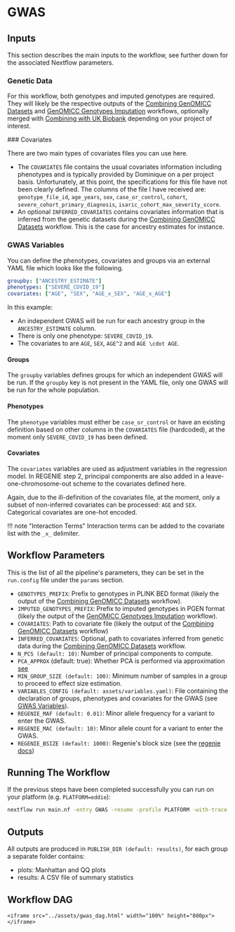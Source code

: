 # GWAS


## Inputs

This section describes the main inputs to the workflow, see further down for the associated Nextflow parameters.

### Genetic Data

For this workflow, both genotypes and imputed genotypes are required. They will likely be the respective outputs of the [Combining GenOMICC Datasets](@ref) and [GenOMICC Genotypes Imputation](@ref) workflows, optionally merged with [Combining with UK Biobank](@ref) depending on your project of interest.

### Covariates

There are two main types of covariates files you can use here. 

- The `COVARIATES` file contains the usual covariates information including phenotypes and is typically provided by Dominique on a per project basis. Unfortunately, at this point, the specifications for this file have not been clearly defined. The columns of the file I have received are: `genotype_file_id`, `age_years`, `sex`, `case_or_control`, `cohort`, `severe_cohort_primary_diagnosis`, `isaric_cohort_max_severity_score`.
- An optional `INFERRED_COVARIATES` contains covariates information that is inferred from the genetic datasets during the [Combining GenOMICC Datasets](@ref) workflow. This is the case for ancestry estimates for instance.

### GWAS Variables

You can define the phenotypes, covariates and groups via an external YAML file which looks like the following. 

```yaml
groupby: ["ANCESTRY_ESTIMATE"]
phenotypes: ["SEVERE_COVID_19"]
covariates: ["AGE", "SEX", "AGE_x_SEX", "AGE_x_AGE"]
```

In this example:

- An independent GWAS will be run for each ancestry group in the `ANCESTRY_ESTIMATE` column. 
- There is only one phenotype: `SEVERE_COVID_19`. 
- The covariates to are ``AGE``, ``SEX``, ``AGE^2`` and ``AGE \cdot AGE``.

#### Groups

The `groupby` variables defines groups for which an independent GWAS will be run. If the ``groupby`` key is not present in the YAML file, only one GWAS will be run for the whole population.

#### Phenotypes

The `phenotype` variables must either be `case_or_control` or have an existing definition based on other columns in the `COVARIATES` file (hardcoded), at the moment only `SEVERE_COVID_19` has been defined.

#### Covariates 

The `covariates` variables are used as adjustment variables in the regression model. In REGENIE step 2, principal components are also added in a leave-one-chromosome-out scheme to the covariates defined here. 

Again, due to the ill-definition of the covariates file, at the moment, only a subset of non-inferred covariates can be processed: `AGE` and `SEX`. Categorical covariates are one-hot encoded.

!!! note "Interaction Terms"
    Interaction terms can be added to the covariate list with the ``_x_`` delimiter.

## Workflow Parameters

This is the list of all the pipeline's parameters, they can be set in the `run.config` file under the `params` section.

- `GENOTYPES_PREFIX`: Prefix to genotypes in PLINK BED format (likely the output of the [Combining GenOMICC Datasets](@ref) workflow).
- `IMPUTED_GENOTYPES_PREFIX`: Prefix to imputed genotypes in PGEN format (likely the output of the [GenOMICC Genotypes Imputation](@ref) workflow).
- `COVARIATES`: Path to covariate file (likely the output of the [Combining GenOMICC Datasets](@ref) workflow)
- `INFERRED_COVARIATES`: Optional, path to covariates inferred from genetic data during the [Combining GenOMICC Datasets](@ref) workflow.
- `N_PCS (default: 10)`: Number of principal components to compute.
- `PCA_APPROX` (default: true): Whether PCA is performed via approximation [see](https://www.cog-genomics.org/plink/2.0/strat)
- `MIN_GROUP_SIZE (default: 100)`: Minimum number of samples in a group to proceed to effect size estimation.
- `VARIABLES_CONFIG (default: assets/variables.yaml)`: File containing the declaration of groups, phenotypes and covariates for the GWAS (see [GWAS Variables](@ref)).
- `REGENIE_MAF (default: 0.01)`: Minor allele frequency for a variant to enter the GWAS.
- `REGENIE_MAC (default: 10)`: Minor allele count for a variant to enter the GWAS.
- `REGENIE_BSIZE (default: 1000)`: Regenie's block size (see the [regenie docs](https://rgcgithub.github.io/regenie/))

## Running The Workflow

If the previous steps have been completed successfully you can run on your platform (e.g. `PLATFORM=eddie`):

```bash
nextflow run main.nf -entry GWAS -resume -profile PLATFORM -with-trace -with-report -c run.config
```

## Outputs

All outputs are produced in `PUBLISH_DIR (default: results)`, for each group a separate folder contains:

- plots: Manhattan and QQ plots
- results: A CSV file of summary statistics

## Workflow DAG

```@raw html
<iframe src="../assets/gwas_dag.html" width="100%" height="800px"></iframe>
```